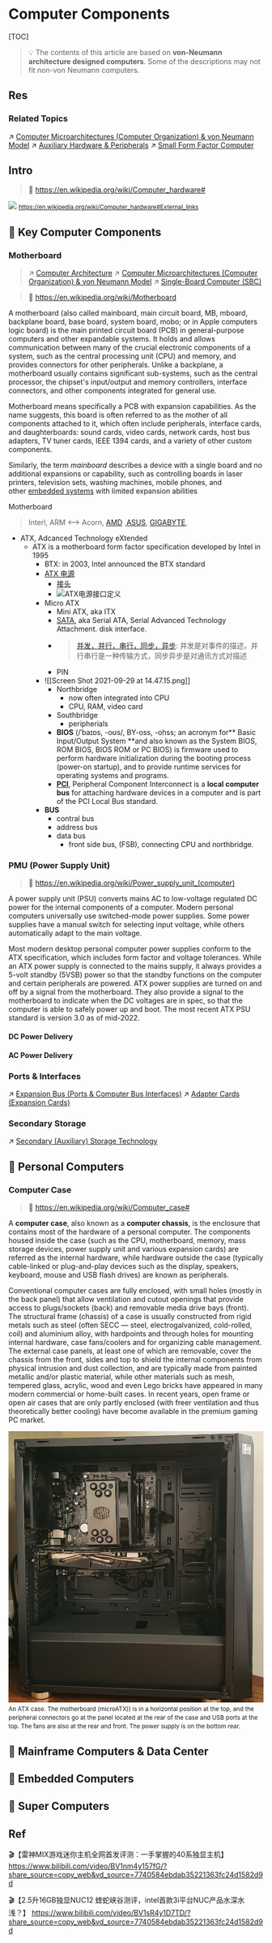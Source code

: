# Computer Components

[TOC]



> 💡 The contents of this article are based on **von-Neumann architecture designed computers**. Some of the descriptions may not fit non-von Neumann computers.



## Res
### Related Topics
↗ [Computer Microarchitectures (Computer Organization) & von Neumann Model](Computer%20Architecture/Computer%20Microarchitectures%20(Computer%20Organization)%20&%20von%20Neumann%20Model/Computer%20Microarchitectures%20(Computer%20Organization)%20&%20von%20Neumann%20Model.md)
↗ [Auxiliary Hardware & Peripherals](../Auxiliary%20Hardware%20&%20Peripherals/Auxiliary%20Hardware%20&%20Peripherals.md)
↗ [Small Form Factor Computer](Small%20Form%20Factor%20Computer.md)



## Intro
> 🔗 https://en.wikipedia.org/wiki/Computer_hardware#

![](../../../../../../../Assets/Pics/Screenshot%202024-03-16%20at%206.12.18%20PM.png)
<small>https://en.wikipedia.org/wiki/Computer_hardware#External_links</small>



## 🎯 Key Computer Components
### Motherboard
> ↗ [Computer Architecture](Computer%20Architecture/Computer%20Architecture.md)
> ↗ [Computer Microarchitectures (Computer Organization) & von Neumann Model](Computer%20Architecture/Computer%20Microarchitectures%20(Computer%20Organization)%20&%20von%20Neumann%20Model/Computer%20Microarchitectures%20(Computer%20Organization)%20&%20von%20Neumann%20Model.md)
> ↗ [Single-Board Computer (SBC)](../../Embedded%20&%20Internet%20of%20Things/🚟%20Embedded%20Computer%20Systems/🛌%20Single-Board%20Computer%20(SBC)/Single-Board%20Computer%20(SBC).md)

> 🔗 https://en.wikipedia.org/wiki/Motherboard

A motherboard (also called mainboard, main circuit board, MB, mboard, backplane board, base board, system board, mobo; or in Apple computers logic board) is the main printed circuit board (PCB) in general-purpose computers and other expandable systems. It holds and allows communication between many of the crucial electronic components of a system, such as the central processing unit (CPU) and memory, and provides connectors for other peripherals. Unlike a backplane, a motherboard usually contains significant sub-systems, such as the central processor, the chipset's input/output and memory controllers, interface connectors, and other components integrated for general use.

Motherboard means specifically a PCB with expansion capabilities. As the name suggests, this board is often referred to as the mother of all components attached to it, which often include peripherals, interface cards, and daughterboards: sound cards, video cards, network cards, host bus adapters, TV tuner cards, IEEE 1394 cards, and a variety of other custom components.

Similarly, the term _mainboard_ describes a device with a single board and no additional expansions or capability, such as controlling boards in laser printers, television sets, washing machines, mobile phones, and other [embedded systems](https://en.wikipedia.org/wiki/Embedded_system "Embedded system") with limited expansion abilities

Motherboard
> Interl, ARM <--> Acorn, [AMD](https://zh.wikipedia.org/wiki/超威半导体) ,[ASUS](https://en.wikipedia.org/wiki/Asus), [GIGABYTE](https://en.wikipedia.org/wiki/Gigabyte_Technology),  
 + ATX, Adcanced Technology eXtended
	 + ATX is a motherboard form factor specification developed by Intel in 1995
		 + BTX: in 2003, Intel announced the BTX standard
		 + [ATX 电源](https://sites.google.com/site/fenghuangsite/dian-nao/ying-jian/atx-dian-yuan-ban-ben-ji-fa-zhan-li-cheng-jie-xi)
			 + [接头](https://www.basemu.com/atx-power-supply-20pin-connector-pinout.html)
			 + ![ATX电源接口定义](https://www.basemu.com/wp-content/uploads/2016/10/ATX-power-supply-all.gif)
		- Micro ATX
			+ Mini ATX, aka ITX
			+ [SATA](https://zh.wikipedia.org/zh-cn/SATA), aka Serial ATA, Serial Advanced Technology Attachment. disk interface. 
			+ > [并发，并行，串行，同步，异步](https://blog.csdn.net/qq_26442553/article/details/78729793): 并发是对事件的描述，并行串行是一种传输方式，同步异步是对通讯方式对描述
			+ PIN 
		+ ![[Screen Shot 2021-09-29 at 14.47.15.png]]
			+ Northbridge
				+ now often integrated into CPU
				+ CPU, RAM, video card
			+ Southbridge
				+ peripherials
			+ **BIOS** (/ˈbaɪɒs, -oʊs/, BY-oss, -⁠ohss; an acronym for** Basic Input/Output System **and also known as the System BIOS, ROM BIOS, BIOS ROM or PC BIOS) is firmware used to perform hardware initialization during the booting process (power-on startup), and to provide runtime services for operating systems and programs.
			+ **[PCI](https://blog.csdn.net/BjarneCpp/article/details/81096619)**, Peripheral Component Interconnect is a **local computer bus** for attaching hardware devices in a computer and is part of the PCI Local Bus standard.
		+ **BUS**
			+ contral bus
			+ address bus
			+ data bus
				+ front side bus, (FSB), connecting CPU and northbridge.


### PMU (Power Supply Unit)
> 🔗 https://en.wikipedia.org/wiki/Power_supply_unit_(computer)

A power supply unit (PSU) converts mains AC to low-voltage regulated DC power for the internal components of a computer. Modern personal computers universally use switched-mode power supplies. Some power supplies have a manual switch for selecting input voltage, while others automatically adapt to the main voltage.

Most modern desktop personal computer power supplies conform to the ATX specification, which includes form factor and voltage tolerances. While an ATX power supply is connected to the mains supply, it always provides a 5-volt standby (5VSB) power so that the standby functions on the computer and certain peripherals are powered. ATX power supplies are turned on and off by a signal from the motherboard. They also provide a signal to the motherboard to indicate when the DC voltages are in spec, so that the computer is able to safely power up and boot. The most recent ATX PSU standard is version 3.0 as of mid-2022.
#### DC Power Delivery
#### AC Power Delivery


### Ports & Interfaces
↗ [Expansion Bus (Ports & Computer Bus Interfaces)](Computer%20Architecture/Computer%20Microarchitectures%20(Computer%20Organization)%20&%20von%20Neumann%20Model/Computer%20Bus%20(Datapath)/Expansion%20Bus%20(Ports%20&%20Computer%20Bus%20Interfaces)/Expansion%20Bus%20(Ports%20&%20Computer%20Bus%20Interfaces).md)
↗ [Adapter Cards (Expansion Cards)](Computer%20Architecture/Computer%20Microarchitectures%20(Computer%20Organization)%20&%20von%20Neumann%20Model/Computer%20IO%20System/Adapter%20Cards%20(Expansion%20Cards)/Adapter%20Cards%20(Expansion%20Cards).md)


### Secondary Storage
↗ [Secondary (Auxiliary) Storage Technology](Computer%20Architecture/Computer%20Microarchitectures%20(Computer%20Organization)%20&%20von%20Neumann%20Model/Computer%20Memory/Secondary%20(Auxiliary)%20Storage%20Technology/Secondary%20(Auxiliary)%20Storage%20Technology.md)



## 🎯 Personal Computers
### Computer Case
> 🔗 https://en.wikipedia.org/wiki/Computer_case#

A **computer case**, also known as a **computer chassis**, is the enclosure that contains most of the hardware of a personal computer. The components housed inside the case (such as the CPU, motherboard, memory, mass storage devices, power supply unit and various expansion cards) are referred as the internal hardware, while hardware outside the case (typically cable-linked or plug-and-play devices such as the display, speakers, keyboard, mouse and USB flash drives) are known as peripherals.

Conventional computer cases are fully enclosed, with small holes (mostly in the back panel) that allow ventilation and cutout openings that provide access to plugs/sockets (back) and removable media drive bays (front). The structural frame (chassis) of a case is usually constructed from rigid metals such as steel (often SECC — steel, electrogalvanized, cold-rolled, coil) and aluminium alloy, with hardpoints and through holes for mounting internal hardware, case fans/coolers and for organizing cable management. The external case panels, at least one of which are removable, cover the chassis from the front, sides and top to shield the internal components from physical intrusion and dust collection, and are typically made from painted metallic and/or plastic material, while other materials such as mesh, tempered glass, acrylic, wood and even Lego bricks have appeared in many modern commercial or home-built cases. In recent years, open frame or open air cases that are only partly enclosed (with freer ventilation and thus theoretically better cooling) have become available in the premium gaming PC market.

![1920px-Gabinete99 | 500](../../../Assets/Pics/1920px-Gabinete99.jpg)
<small>An ATX case. The motherboard (microATX)) is in a horizontal position at the top, and the peripheral connectors go at the panel located at the rear of the case and USB ports at the top. The fans are also at the rear and front. The power supply is on the bottom rear.</small>



## 🎯 Mainframe Computers & Data Center



## 🎯 Embedded Computers



## 🎯 Super Computers



## Ref
🎬【雷神MIX游戏迷你主机全网首发评测：一手掌握的40系独显主机】 https://www.bilibili.com/video/BV1nm4y157fG/?share_source=copy_web&vd_source=7740584ebdab35221363fc24d1582d9d

🎬【2.5升16GB独显NUC12 蝰蛇峡谷测评，intel首款3i平台NUC产品水深水浅？】 https://www.bilibili.com/video/BV1sR4y1D7TD/?share_source=copy_web&vd_source=7740584ebdab35221363fc24d1582d9d

[一台电脑由哪些部分构成？]: https://www.cnblogs.com/skzxc/p/12914063.html
